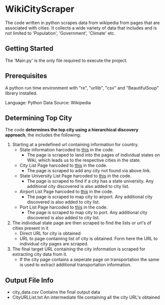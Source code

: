 # WikiCityScraper

The code written in python scrapes data from wikipedia from pages that are associated with cities. It collects a wide variety of data that includes and is not limited to 'Population', 'Government', 'Climate' etc.

## Getting Started

The 'Main.py' is the only file required to execute the project.

## Prerequisites

A python run time environment with "re", "urllib", "csv" and "BeautifulSoup" library installed.

Language: Python
Data Source: Wikipedia

## Determining Top City

The code **determines the top city using a hierarchical discovery approach**, the includes the following:
1. Starting at a predefined url containing information for country. 
   - State information harcoded to [this](https://en.wikipedia.org/wiki/U.S._state) in the code.
      - The page is scraped to land into the pages of individual states on Wiki, which leads us to the respective cities in the state.
   - City List Page harcoded to  [this](https://en.wikipedia.org/wiki/Category:Lists_of_cities_in_the_United_States_by_state) in the code.
      - The page is scraped to add any city not found via above link.
   - State University List Page harcoded to  [this](https://en.wikipedia.org/wiki/List_of_state_universities_in_the_United_States) in the code.
      - The page is scraped to find if a city has a state university. Any additional city discovered is also added to city list.
   - Airport List Page harcoded to  [this](https://en.wikipedia.org/wiki/List_of_airports_in_the_United_States) in the code.
      - The page is scraped to map city to airport. Any additional city discovered is also added to city list.
   - Port List Page harcoded to  [this](https://en.wikipedia.org/wiki/List_of_ports_in_the_United_States) in the code.
      - The page is scraped to map city to port. Any additional city discovered is also added to city list.
2. The individual state page are then scraped to find the lists or url's of cities present in it
   - Direct URL for city is obtained
   - URL to page containing list of city is obtained. Form here the URL to individual city pages are scraped.
3. The final target URL containing the city information is scraped for extracting city data from it.
   - If the city page contains a seperate page on transportation the same is used to extract additional transportation information.

## Output File Info
- city_data.csv 
  Contains the final output data
- CityURLList.txt
  An intermediate file containing all the city URL's obtained
